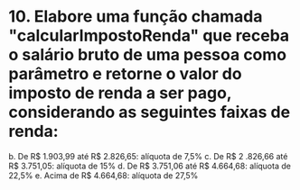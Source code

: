 # 10. Elabore uma função chamada "calcularImpostoRenda" que receba o salário bruto de uma pessoa como parâmetro e retorne o valor do imposto de renda a ser pago, considerando as seguintes faixas de renda:
b. De R$ 1.903,99 até R$ 2.826,65: alíquota de 7,5% 
c. De R$ 2 .826,66 até R$ 3.751,05: alíquota de 15% 
d. De R$ 3.751,06 até R$ 4.664,68: alíquota de 22,5% 
e. Acima de R$ 4.664,68: alíquota de 27,5% 
